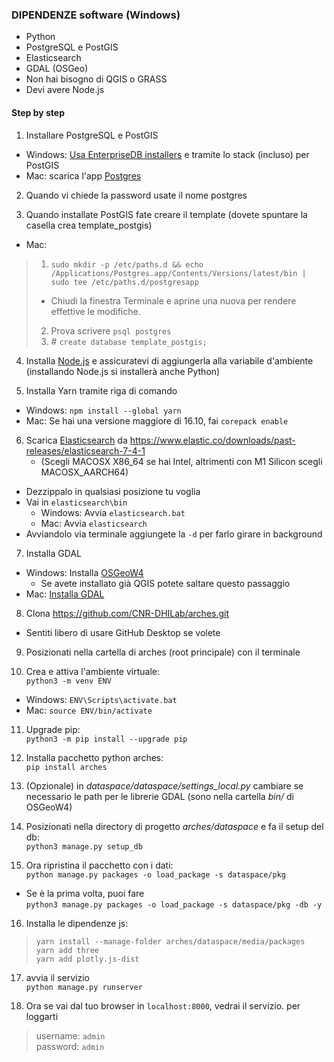 ### DIPENDENZE software (Windows)
- Python
- PostgreSQL e PostGIS
- Elasticsearch
- GDAL (OSGeo)
 - Non hai bisogno di QGIS o GRASS
- Devi avere Node.js

#### Step by step

1. Installare PostgreSQL e PostGIS
  - Windows: [Usa EnterpriseDB installers](https://www.enterprisedb.com/downloads/postgres-postgresql-downloads) e tramite lo stack (incluso) per PostGIS  
  - Mac: scarica l'app [Postgres](https://postgresapp.com/downloads.html)


2. Quando vi chiede la password usate il nome postgres


3. Quando installate PostGIS fate creare il template (dovete spuntare la casella crea template_postgis)
  - Mac:
> 1. `sudo mkdir -p /etc/paths.d && echo /Applications/Postgres.app/Contents/Versions/latest/bin | sudo tee /etc/paths.d/postgresapp`  
>  - Chiudi la finestra Terminale e aprine una nuova per rendere effettive le modifiche.
> 2. Prova scrivere `psql postgres`  
> 3. \# `create database template_postgis;`  

4. Installa [Node.js](https://nodejs.org/) e assicuratevi di aggiungerla alla variabile d'ambiente (installando Node.js si installerà anche Python)


5. Installa Yarn tramite riga di comando
  - Windows: `npm install --global yarn`
  - Mac: Se hai una versione maggiore di 16.10, fai `corepack enable`


6. Scarica [Elasticsearch](https://www.elastic.co/downloads/past-releases/elasticsearch-7-17-3) da https://www.elastic.co/downloads/past-releases/elasticsearch-7-4-1  
    - (Scegli MACOSX X86_64 se hai Intel, altrimenti con M1 Silicon scegli MACOSX_AARCH64)  
  - Dezzippalo in qualsiasi posizione tu voglia  
  - Vai in `elasticsearch\bin`  
    - Windows: Avvia `elasticsearch.bat`  
    - Mac: Avvia `elasticsearch`  
  - Avviandolo via terminale aggiungete la `-d` per farlo girare in background  
  
  
7. Installa GDAL
  - Windows: Installa [OSGeoW4](https://trac.osgeo.org/osgeo4w/)
    - Se avete installato già QGIS potete saltare questo passaggio
  - Mac: [Installa GDAL](https://gdal.org/download.html#current-release)


8. Clona https://github.com/CNR-DHILab/arches.git
  - Sentiti libero di usare GitHub Desktop se volete


9. Posizionati nella cartella di arches (root principale) con il terminale


10. Crea e attiva l'ambiente virtuale:  
`python3 -m venv ENV`
  - Windows: `ENV\Scripts\activate.bat`
  - Mac: `source ENV/bin/activate`


11. Upgrade pip:  
`python3 -m pip install --upgrade pip`


12. Installa pacchetto python arches:  
`pip install arches`


13. (Opzionale) in *dataspace/dataspace/settings_local.py* cambiare se necessario le path per le librerie GDAL (sono nella cartella *bin/* di OSGeoW4)


14. Posizionati nella directory di progetto *arches/dataspace* e fa il setup del db:  
`python3 manage.py setup_db`


15. Ora ripristina il pacchetto con i dati:  
`python manage.py packages -o load_package -s dataspace/pkg`  
- Se è la prima volta, puoi fare  
`python3 manage.py packages -o load_package -s dataspace/pkg -db -y`


16. Installa le dipendenze js:
> `yarn install --manage-folder arches/dataspace/media/packages`  
> `yarn add three`  
> `yarn add plotly.js-dist`


17. avvia il servizio  
`python manage.py runserver`


18. Ora se vai dal tuo browser in `localhost:8000`, vedrai il servizio. per loggarti
> username: `admin`  
> password: `admin`
